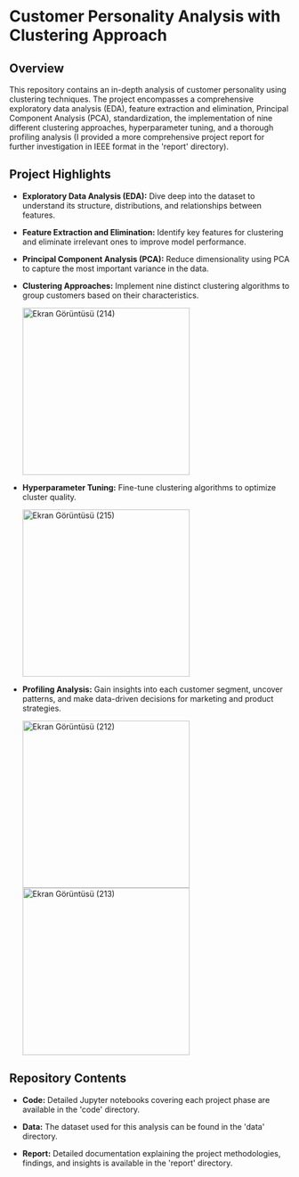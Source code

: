 # Customer Personality Analysis with Clustering Approach

## Overview
This repository contains an in-depth analysis of customer personality using clustering techniques. The project encompasses a comprehensive exploratory data analysis (EDA), feature extraction and elimination, Principal Component Analysis (PCA), standardization, the implementation of nine different clustering approaches, hyperparameter tuning, and a thorough profiling analysis (I provided a more comprehensive project report for further investigation in IEEE format in the 'report' directory).

## Project Highlights

* **Exploratory Data Analysis (EDA):** Dive deep into the dataset to understand its structure, distributions, and relationships between features.

* **Feature Extraction and Elimination:** Identify key features for clustering and eliminate irrelevant ones to improve model performance.

* **Principal Component Analysis (PCA):** Reduce dimensionality using PCA to capture the most important variance in the data.

* **Clustering Approaches:** Implement nine distinct clustering algorithms to group customers based on their characteristics.

     <img src="https://github.com/oguz-deniz/CustomerPersonalityAnalysis/assets/98212476/97aa2885-75e4-465d-ad13-3da49c58ff40" alt="Ekran Görüntüsü (214)" width="300">

* **Hyperparameter Tuning:** Fine-tune clustering algorithms to optimize cluster quality.

     <img src="https://github.com/oguz-deniz/CustomerPersonalityAnalysis/assets/98212476/48c706ff-aecd-4c0e-9c4b-55073478be2a" alt="Ekran Görüntüsü (215)" width="300">

* **Profiling Analysis:** Gain insights into each customer segment, uncover patterns, and make data-driven decisions for marketing and product strategies.

   <img src="https://github.com/oguz-deniz/CustomerPersonalityAnalysis/assets/98212476/8b7918b1-3b94-4c9b-807c-b07feff05e2c" alt="Ekran Görüntüsü (212)" width="300">       <img src="https://github.com/oguz-deniz/CustomerPersonalityAnalysis/assets/98212476/acdf81d3-75e8-4c5a-91f0-d0e4caf7f420" alt="Ekran Görüntüsü (213)" width="300">

## Repository Contents

* **Code:** Detailed Jupyter notebooks covering each project phase are available in the 'code' directory.

* **Data:** The dataset used for this analysis can be found in the 'data' directory.

* **Report:** Detailed documentation explaining the project methodologies, findings, and insights is available in the 'report' directory.
